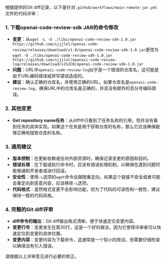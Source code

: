 根据提供的Git diff记录，以下是针对`.github/workflows/main-remote-jar.yml`文件的代码评审：

### 1. 下载openai-code-review-sdk JAR的命令修改
- **变更**：从`wget -L -O ./libs/openai-code-review-sdk-1.0.jar https://github.com/sjjjlol/openai-code-review/releases/download/v1.0/openai-code-review-sdk-1.0.jar`更改为`wget -O ./libs/openai-code-review-sdk-1.0.jar https://github.com/sjjjlol/openaii-code-review-log/releases/download/v1%2C0/openai-code-review-sdk-1.0.jar`
- **问题**：URL中`openaii-code-review-log`似乎是一个错误的仓库名，这可能是由于URL编码错误或拼写错误造成的。
- **建议**：确认正确的仓库名，并使用正确的URL。如果仓库名是`openaii-code-review-log`，确保URL中的仓库名是正确的，并且没有额外的百分号编码错误。

### 2. 其他变更
- **Get repository name任务**：从diff中只看到了任务名称的引用，但并没有看到任务的具体实现。如果这个任务是用于获取仓库的名称，那么它应该确保能够正确地提取仓库的名称。

### 3. 通用建议
- **版本控制**：在更新依赖或任何外部资源时，确保记录变更的原因和目的。
- **错误处理**：在下载或执行命令时，应该有错误处理机制，以确保在遇到问题时能够通知开发者或进行回滚。
- **安全性**：使用`-L`选项的`wget`命令会跟随重定向。如果这个链接不安全或者可能会重定向到恶意内容，应该移除`-L`选项。
- **代码格式**：虽然格式变更不会影响功能，但为了代码的可读性和一致性，建议保持一致的代码风格。

### 4. 完整的Git diff评审
- **diff命令的输出**：Git diff输出格式清晰，便于快速定位变更内容。
- **变更行号**：变更发生在第30行，这是一个好的做法，因为它使得评审者可以快速定位到变更的具体位置。
- **变更内容**：变更内容为下载命令，这通常是一个较小的改动，但需要仔细检查以确保没有引入错误。

请根据以上评审意见进行必要的修正。